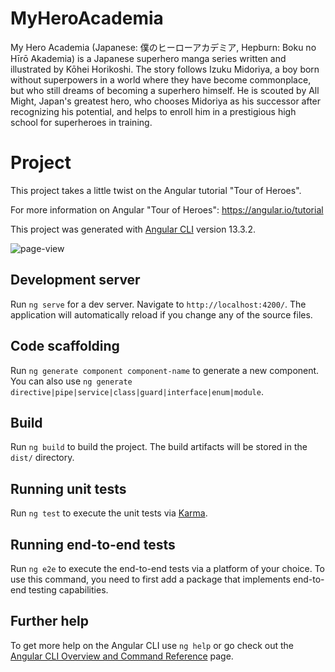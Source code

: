 # MyHeroAcademia

My Hero Academia (Japanese: 僕のヒーローアカデミア, Hepburn: Boku no Hīrō Akademia) is a Japanese superhero manga series written and illustrated by Kōhei Horikoshi. The story follows Izuku Midoriya, a boy born without superpowers in a world where they have become commonplace, but who still dreams of becoming a superhero himself. He is scouted by All Might, Japan's greatest hero, who chooses Midoriya as his successor after recognizing his potential, and helps to enroll him in a prestigious high school for superheroes in training. 

# Project

This project takes a little twist on the Angular tutorial "Tour of Heroes".

For more information on Angular "Tour of Heroes": https://angular.io/tutorial

This project was generated with [Angular CLI](https://github.com/angular/angular-cli) version 13.3.2.

![page-view](assets/images/page-view.png)

## Development server

Run `ng serve` for a dev server. Navigate to `http://localhost:4200/`. The application will automatically reload if you change any of the source files.

## Code scaffolding

Run `ng generate component component-name` to generate a new component. You can also use `ng generate directive|pipe|service|class|guard|interface|enum|module`.

## Build

Run `ng build` to build the project. The build artifacts will be stored in the `dist/` directory.

## Running unit tests

Run `ng test` to execute the unit tests via [Karma](https://karma-runner.github.io).

## Running end-to-end tests

Run `ng e2e` to execute the end-to-end tests via a platform of your choice. To use this command, you need to first add a package that implements end-to-end testing capabilities.

## Further help

To get more help on the Angular CLI use `ng help` or go check out the [Angular CLI Overview and Command Reference](https://angular.io/cli) page.
